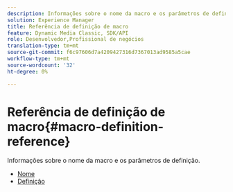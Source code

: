 ```yaml
---
description: Informações sobre o nome da macro e os parâmetros de definição.
solution: Experience Manager
title: Referência de definição de macro
feature: Dynamic Media Classic, SDK/API
role: Desenvolvedor,Profissional de negócios
translation-type: tm+mt
source-git-commit: f6c97606d7a4209427316d7367013ad9585a5cae
workflow-type: tm+mt
source-wordcount: '32'
ht-degree: 0%

---
```



# Referência de definição de macro{#macro-definition-reference}

Informações sobre o nome da macro e os parâmetros de definição.

* [Nome](r-name-macro.md)
* [Definição](r-definition-macro.md)
